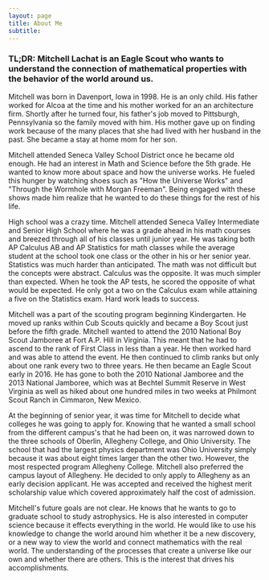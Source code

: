 ```yaml
---
layout: page
title: About Me
subtitle:
---
```


### TL;DR: Mitchell Lachat is an Eagle Scout who wants to understand the connection of mathematical properties with the behavior of the world around us.

Mitchell was born in Davenport, Iowa in 1998. He is an only child. His father worked for Alcoa at the time and his mother worked for an an architecture firm. Shortly after he turned four, his father's job moved to Pittsburgh, Pennsylvania so the family moved with him. His mother gave up on finding work because of the many places that she had lived with her husband in the past. She became a stay at home mom for her son.

Mitchell attended Seneca Valley School District once he became old enough. He had an interest in Math and Science before the 5th grade. He wanted to know more about space and how the universe works. He fueled this hunger by watching shoes such as "How the Universe Works" and "Through the Wormhole with Morgan Freeman". Being engaged with these shows made him realize that he wanted to do these things for the rest of his life.

High school was a crazy time. Mitchell attended Seneca Valley Intermediate and Senior High School where he was a grade ahead in his math courses and breezed through all of his classes until junior year. He was taking both AP Calculus AB and AP Statistics for math classes while the average student at the school took one class or the other in his or her senior year. Statistics was much harder than anticipated. The math was not difficult but the concepts were abstract. Calculus was the opposite. It was much simpler than expected. When he took the AP tests, he scored the opposite of what would be expected. He only got a two on the Calculus exam while attaining a five on the Statistics exam. Hard work leads to success.

Mitchell was a part of the scouting program beginning Kindergarten. He moved up ranks within Cub Scouts quickly and became a Boy Scout just before the fifth grade. Mitchell wanted to attend the 2010 National Boy Scout Jamboree at Fort A.P. Hill in Virginia. This meant that he had to ascend to the rank of First Class in less than a year. He then worked hard and was able to attend the event. He then continued to climb ranks but only about one rank every two to three years. He then became an Eagle Scout early in 2016. He has gone to both the 2010 National Jamboree and the 2013 National Jamboree, which was at Bechtel Summit Reserve in West Virginia as well as hiked about one hundred miles in two weeks at Philmont Scout Ranch in Cimmaron, New Mexico.

At the beginning of senior year, it was time for Mitchell to decide what colleges he was going to apply for. Knowing that he wanted a small school from the different campus's that he had been on, it was narrowed down to the three schools of Oberlin, Allegheny College, and Ohio University. The school that had the largest physics department was Ohio University simply because it was about eight times larger than the other two. However, the most respected program Allegheny College. Mitchell also preferred the campus layout of Allegheny. He decided to only apply to Allegheny as an early decision applicant. He was accepted and received the highest merit scholarship value which covered approximately half the cost of admission.

Mitchell's future goals are not clear. He knows that he wants to go to graduate school to study astrophysics. He is also interested in computer science because it effects everything in the world. He would like to use his knowledge to change the world around him whether it be a new discovery, or a new way to view the world and connect mathematics with the real world. The understanding of the processes that create a universe like our own and whether there are others. This is the interest that drives his accomplishments.

